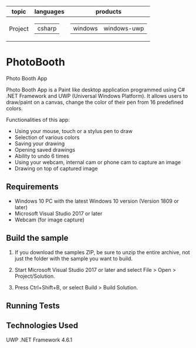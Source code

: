 
<table data-table-type="yaml-metadata">
  <thead>
  <tr>
  <th>topic</th>
  <th>languages</th>
  <th>products</th>
  </tr>
  </thead>
  <tbody>
  <tr>
  <td><div>Project</div></td>
  <td><div><table>
  <tbody>
  <tr>
  <td><div>csharp</div></td>
  </tr>
  </tbody>
</table>
</div></td>
  <td><div><table>
  <tbody>
  <tr>
  <td><div>windows</div></td>
  <td><div>windows-uwp</div></td>
  </tr>
  </tbody>
</table>
</div></td>
  </tr>
  </tbody>
</table>

# PhotoBooth

Photo Booth App

Photo Booth App is a Paint like desktop application programmed using C# .NET Framework and UWP (Universal Windows Platform). 
It allows users to draw/paint on a canvas, change the color of their pen from 16 predefined colors. 

Functionalities of this app:
<ul>
<li>Using your mouse, touch or a stylus pen to draw</li>

<li>Selection of various colors</li>

<li>Saving your drawing</li>

<li>Opening saved drawings</li>

<li>Ability to undo 6 times</li>

<li>Using your webcam, internal cam or phone cam to capture an image</li>

<li>Drawing on top of captured image</li>
</ul>
<h2>Requirements</h2>
<ul>
	<li>Windows 10 PC with the latest Windows 10 version (Version 1809 or later)</li>
	<li>Microsoft Visual Studio 2017 or later</li>
	<li>Webcam (for image capture)</li>
</ul>


<h2>Build the sample</h2>

1. If you download the samples ZIP, be sure to unzip the entire archive, not just the folder with the sample you want to build.

2. Start Microsoft Visual Studio 2017 or later and select File > Open > Project/Solution.

3. Press Ctrl+Shift+B, or select Build > Build Solution.

<h2>Running Tests</h2>

<h2>Technologies Used</h2>

UWP .NET Framework 4.6.1
